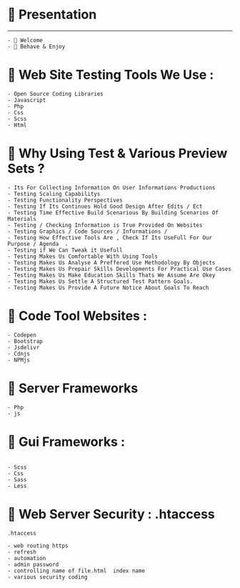 # 💬 Presentation
________________


```
- 💬 Welcome
- 💬 Behave & Enjoy 

```

# 💬 Web Site Testing Tools We Use : 

```
- Open Source Coding Libraries
- Javascript 
- Php 
- Css 
- Scss
- Html 
```




# 💬 Why Using Test & Various Preview Sets  ?

```
- Its For Collecting Information On User Informations Productions 
- Testing Scaling Capabilitys 
- Testing Functionality Perspectives 
- Testing If Its Continues Hold Good Design After Edits / Ect
- Testing Time Effective Build Scenarious By Building Scenarios Of Materials
- Testing / Checking Information is True Provided On Websites 
- Testing Graphics / Code Sources / Informations /
- Testing How Effective Tools Are , Check If Its UseFull For Our Purpose / Agenda  .
- Testing if We Can Tweak it Usefull
- Testing Makes Us Comfortable With Using Tools 
- Testing Makes Us Analyse A Preffered Use Methodology By Objects
- Testing Makes Us Prepair Skills Developments For Practical Use Cases
- Testing Makes Us Make Education Skills Thats We Assume Are Okey 
- Testing Makes Us Settle A Structured Test Pattern Goals. 
- Testing Makes Us Provide A Future Notice About Goals To Reach 

```

# 💬 Code Tool Websites : 

```
- Codepen 
- Bootstrap 
- Jsdelivr
- Cdnjs
- NPMjs

```
# 💬 Server Frameworks

```
- Php 
- js

```

# 💬 Gui Frameworks : 
```

- Scss
- Css
- Sass
- Less 
```



# 💬 Web Server Security : .htaccess 

```
.htaccess

- web routing https
- refresh
- automation 
- admin password 
- controlling name of file.html  index name 
- various security coding

```
